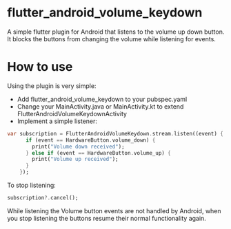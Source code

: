 # flutter_android_volume_keydown

A simple flutter plugin for Android that listens to the volume up down button. It blocks the buttons from changing the volume while listening for events.

# How to use

Using the plugin is very simple:

- Add flutter_android_volume_keydown to your pubspec.yaml
- Change your MainActivity.java or MainActivity.kt to extend FlutterAndroidVolumeKeydownActivity
- Implement a simple listener:

```dart
var subscription = FlutterAndroidVolumeKeydown.stream.listen((event) {
      if (event == HardwareButton.volume_down) {
        print("Volume down received");
      } else if (event == HardwareButton.volume_up) {
        print("Volume up received");
      }
    });
```

To stop listening:

```dart
subscription?.cancel();
```

While listening the Volume button events are not handled by Android, when you stop listening the buttons resume their normal functionality again.
